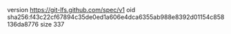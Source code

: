 version https://git-lfs.github.com/spec/v1
oid sha256:f43c22cf67894c35de0ed1a606e4dca6355ab988e8392d01154c858136da8776
size 337
